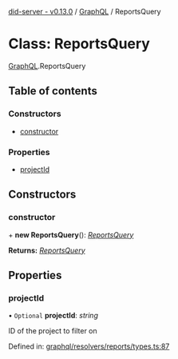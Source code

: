 [did-server - v0.13.0](../README.md) / [GraphQL](../modules/graphql.md) / ReportsQuery

# Class: ReportsQuery

[GraphQL](../modules/graphql.md).ReportsQuery

## Table of contents

### Constructors

- [constructor](graphql.reportsquery.md#constructor)

### Properties

- [projectId](graphql.reportsquery.md#projectid)

## Constructors

### constructor

\+ **new ReportsQuery**(): [*ReportsQuery*](graphql.reportsquery.md)

**Returns:** [*ReportsQuery*](graphql.reportsquery.md)

## Properties

### projectId

• `Optional` **projectId**: *string*

ID of the project to filter on

Defined in: [graphql/resolvers/reports/types.ts:87](https://github.com/Puzzlepart/did/blob/dev/server/graphql/resolvers/reports/types.ts#L87)
